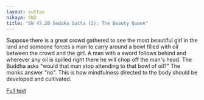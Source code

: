 ```yaml
---
layout: suttas
nikaya: SN2
title: "SN 47.20 Sedaka Sutta (2): The Beauty Queen"
---
```


Suppose there is a great crowd gathered to see the most beautiful girl in the land and someone forces a man to carry around a bowl filled with oil between the crowd and the girl. A man with a sword follows behind and wherever any oil is spilled right there he will chop off the man's head. The Buddha asks "would that man stop attending to that bowl of oil?" The monks answer "no". This is how mindfulness directed to the body should be developed and cultivated.

[Full text](https://www.dhammatalks.org/suttas/SN/SN47_20.html)
